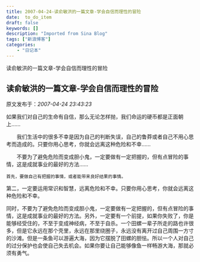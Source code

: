 ```yaml
---
title: 2007-04-24-读俞敏洪的一篇文章-学会自信而理性的冒险
date:  to_do_item
draft: false
keywords: []
description: "Imported from Sina Blog"
tags: ["新浪博客"]
categories: 
    - "日记本"
---
```

读俞敏洪的一篇文章-学会自信而理性的冒险
## 读俞敏洪的一篇文章-学会自信而理性的冒险

 原文发布于：*2007-04-24 23:43:23*

     
如果我们对自己的生命有自信，那么无论怎样抛，我们命运的硬币都是正面朝上……

　　我们生活中的很多不幸是因为自己的判断失误，自己的鲁莽或者自己不用心思考而造成的。只要你用心思考，你就会远离这种危险和不幸……

　　不要为了避免危险而变成胆小鬼，一定要做有一定把握的，但有点冒险的事情，这是成就事业的最好的方法……

    首先，要做自己有把握的事情，或者能带来良好结果的事情。

   第二，一定要运用常识和智慧，远离危险和不幸。只要你用心思考，你就会远离这种危险和不幸。

  
同时，不要为了避免危险而变成胆小鬼，一定要做有一定把握的，但有点冒险的事情，这是成就事业的最好的方法。另外，一定要有一个前提，如果你失败了，你是能够经受住的，不至于变成神经病，不至于自杀。一个田螺一辈子所走的路也许很多，但是它永远在那个壳里，永远在那里绕圈子，永远没有离开过自己周围一方寸的沙滩。但是一条鱼可以游遍大海，因为它摆脱了田螺的胆怯。所以一个人对自己的过分保护也会使自己失去机会。如果你要让自己能够像鱼一样畅游大海，那就必须有勇气。


